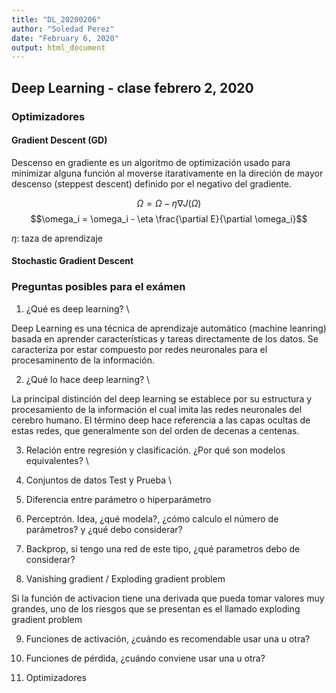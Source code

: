 ```yaml
---
title: "DL_20200206"
author: "Soledad Perez"
date: "February 6, 2020"
output: html_document
---
```




## Deep Learning - clase febrero 2, 2020


### Optimizadores

#### Gradient Descent (GD)

Descenso en gradiente es un algoritmo de optimización usado para minimizar alguna función al moverse itarativamente 
en la direción de mayor descenso (steppest descent) definido por el negativo del gradiente. 

$$\Omega = \Omega - \eta \nabla J(\Omega)$$
$$\omega_i = \omega_i - \eta \frac{\partial E}{\partial \omega_i}$$

$\eta:$ taza de aprendizaje

#### Stochastic Gradient Descent



### Preguntas posibles para el exámen

1. ¿Qué es deep learning? \

Deep Learning es una técnica de aprendizaje automático (machine leanring) basada en aprender características
y tareas directamente de los datos. Se caracteriza por estar compuesto por redes neuronales para el 
procesaminento de la información.


2. ¿Qué lo hace deep learning? \

La principal distinción del deep learning se establece por su estructura y procesamiento de la información el cual imita las 
redes neuronales del cerebro humano. El término deep hace referencia a las capas ocultas de estas redes, que generalmente 
son del orden de decenas a centenas.


3. Relación entre regresión y clasificación. ¿Por qué son modelos equivalentes? \


4. Conjuntos de datos Test y Prueba \



5. Diferencia entre parámetro o hiperparámetro 


6. Perceptrón. Idea, ¿qué modela?, ¿cómo calculo el número de parámetros? y ¿qué debo considerar?



7. Backprop, si tengo una red de este tipo, ¿qué parametros debo de considerar?




8. Vanishing gradient / Exploding gradient problem

Si la función de activacion tiene una derivada que pueda tomar valores muy grandes, uno de los riesgos que se presentan es 
el llamado exploding gradient problem


9. Funciones de activación, ¿cuándo es recomendable usar una u otra?



10. Funciones de pérdida, ¿cuándo conviene usar una u otra?



11. Optimizadores











